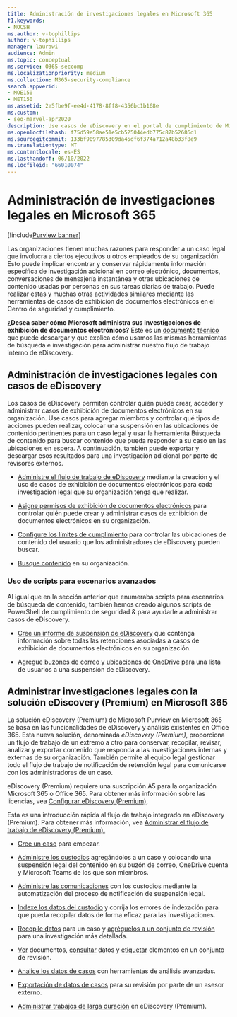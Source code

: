 ```yaml
---
title: Administración de investigaciones legales en Microsoft 365
f1.keywords:
- NOCSH
ms.author: v-tophillips
author: v-tophillips
manager: laurawi
audience: Admin
ms.topic: conceptual
ms.service: O365-seccomp
ms.localizationpriority: medium
ms.collection: M365-security-compliance
search.appverid:
- MOE150
- MET150
ms.assetid: 2e5fbe9f-ee4d-4178-8ff8-4356bc1b168e
ms.custom:
- seo-marvel-apr2020
description: Use casos de eDiscovery en el portal de cumplimiento de Microsoft Purview para administrar la investigación legal de su organización.
ms.openlocfilehash: f75d59e58ae51e5cb525044edb775c87b52686d1
ms.sourcegitcommit: 133bf9097785309da45df6f374a712a48b33f8e9
ms.translationtype: MT
ms.contentlocale: es-ES
ms.lasthandoff: 06/10/2022
ms.locfileid: "66010074"
---
```

# <a name="manage-legal-investigations-in-microsoft-365"></a>Administración de investigaciones legales en Microsoft 365

[!include[Purview banner](../includes/purview-rebrand-banner.md)]

Las organizaciones tienen muchas razones para responder a un caso legal que involucra a ciertos ejecutivos u otros empleados de su organización. Esto puede implicar encontrar y conservar rápidamente información específica de investigación adicional en correo electrónico, documentos, conversaciones de mensajería instantánea y otras ubicaciones de contenido usadas por personas en sus tareas diarias de trabajo. Puede realizar estas y muchas otras actividades similares mediante las herramientas de casos de exhibición de documentos electrónicos en el Centro de seguridad y cumplimiento.
  
**¿Desea saber cómo Microsoft administra sus investigaciones de exhibición de documentos electrónicos?** Este es un [documento técnico](https://go.microsoft.com/fwlink/?linkid=852161) que puede descargar y que explica cómo usamos las mismas herramientas de búsqueda e investigación para administrar nuestro flujo de trabajo interno de eDiscovery.

## <a name="manage-legal-investigations-with-ediscovery-cases"></a>Administración de investigaciones legales con casos de eDiscovery

Los casos de eDiscovery permiten controlar quién puede crear, acceder y administrar casos de exhibición de documentos electrónicos en su organización. Use casos para agregar miembros y controlar qué tipos de acciones pueden realizar, colocar una suspensión en las ubicaciones de contenido pertinentes para un caso legal y usar la herramienta Búsqueda de contenido para buscar contenido que pueda responder a su caso en las ubicaciones en espera. A continuación, también puede exportar y descargar esos resultados para una investigación adicional por parte de revisores externos.
  
- [Administre el flujo de trabajo de eDiscovery](./get-started-core-ediscovery.md) mediante la creación y el uso de casos de exhibición de documentos electrónicos para cada investigación legal que su organización tenga que realizar.

- [Asigne permisos de exhibición de documentos electrónicos](assign-ediscovery-permissions.md) para controlar quién puede crear y administrar casos de exhibición de documentos electrónicos en su organización.

- [Configure los límites de cumplimiento](set-up-compliance-boundaries.md) para controlar las ubicaciones de contenido del usuario que los administradores de eDiscovery pueden buscar.

- [Busque contenido](search-for-content.md) en su organización.

### <a name="use-scripts-for-advanced-scenarios"></a>Uso de scripts para escenarios avanzados

Al igual que en la sección anterior que enumeraba scripts para escenarios de búsqueda de contenido, también hemos creado algunos scripts de PowerShell de cumplimiento de seguridad & para ayudarle a administrar casos de eDiscovery.
  
- [Cree un informe de suspensión de eDiscovery](create-a-report-on-holds-in-ediscovery-cases.md) que contenga información sobre todas las retenciones asociadas a casos de exhibición de documentos electrónicos en su organización.

- [Agregue buzones de correo y ubicaciones de OneDrive](use-a-script-to-add-users-to-a-hold-in-ediscovery.md) para una lista de usuarios a una suspensión de eDiscovery.
  
## <a name="manage-legal-investigations-with-the-ediscovery-premium-solution-in-microsoft-365"></a>Administrar investigaciones legales con la solución eDiscovery (Premium) en Microsoft 365

La solución eDiscovery (Premium) de Microsoft Purview en Microsoft 365 se basa en las funcionalidades de eDiscovery y análisis existentes en Office 365. Esta nueva solución, denominada *eDiscovery (Premium)*, proporciona un flujo de trabajo de un extremo a otro para conservar, recopilar, revisar, analizar y exportar contenido que responda a las investigaciones internas y externas de su organización. También permite al equipo legal gestionar todo el flujo de trabajo de notificación de retención legal para comunicarse con los administradores de un caso.

eDiscovery (Premium) requiere una suscripción A5 para la organización Microsoft 365 o Office 365. Para obtener más información sobre las licencias, vea [Configurar eDiscovery (Premium)](get-started-with-advanced-ediscovery.md#step-1-verify-and-assign-appropriate-licenses).

Esta es una introducción rápida al flujo de trabajo integrado en eDiscovery (Premium). Para obtener más información, vea [Administrar el flujo de trabajo de eDiscovery (Premium).](create-and-manage-advanced-ediscoveryv2-case.md#manage-the-workflow)

- [Cree un caso](create-and-manage-advanced-ediscoveryv2-case.md#create-a-case) para empezar.

- [Administre los custodios](managing-custodians.md) agregándolos a un caso y colocando una suspensión legal del contenido en su buzón de correo, OneDrive cuenta y Microsoft Teams de los que son miembros.

- [Administre las comunicaciones](managing-custodian-communications.md) con los custodios mediante la automatización del proceso de notificación de suspensión legal.

- [Indexe los datos del custodio](processing-data-for-case.md) y corrija los errores de indexación para que pueda recopilar datos de forma eficaz para las investigaciones.

- [Recopile datos](collecting-data-for-ediscovery.md) para un caso y [agréguelos a un conjunto de revisión](collecting-data-for-ediscovery.md#add-search-results-to-a-review-set) para una investigación más detallada.

- [Ver](view-documents-in-review-set.md) documentos, [consultar](review-set-search.md) datos y [etiquetar](tagging-documents.md) elementos en un conjunto de revisión.

- [Analice los datos de casos](analyzing-data-in-review-set.md) con herramientas de análisis avanzadas.

- [Exportación de datos de casos](exporting-data-ediscover20.md) para su revisión por parte de un asesor externo.

- [Administrar trabajos de larga duración](managing-jobs-ediscovery20.md) en eDiscovery (Premium).